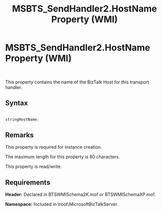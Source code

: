 ﻿---
title: MSBTS_SendHandler2.HostName Property (WMI)
TOCTitle: MSBTS_SendHandler2.HostName Property (WMI)
ms:assetid: c5070bfb-c5ec-4296-b3ea-59514b45d5d3
ms:mtpsurl: https://msdn.microsoft.com/library/Aa547893(v=BTS.80)
ms:contentKeyID: 51531166
ms.date: 08/30/2017
mtps_version: v=BTS.80
---

# MSBTS\_SendHandler2.HostName Property (WMI)

 

This property contains the name of the BizTalk Host for this transport handler.

## Syntax

```C#
  
stringHostName;  
```

## Remarks

This property is required for instance creation.

The maximum length for this property is 80 characters.

This property is read/write.

## Requirements

**Header:** Declared in BTSWMISchema2K.mof or BTSWMISchemaXP.mof.

**Namespace:** Included in \\root\\MicrosoftBizTalkServer.

